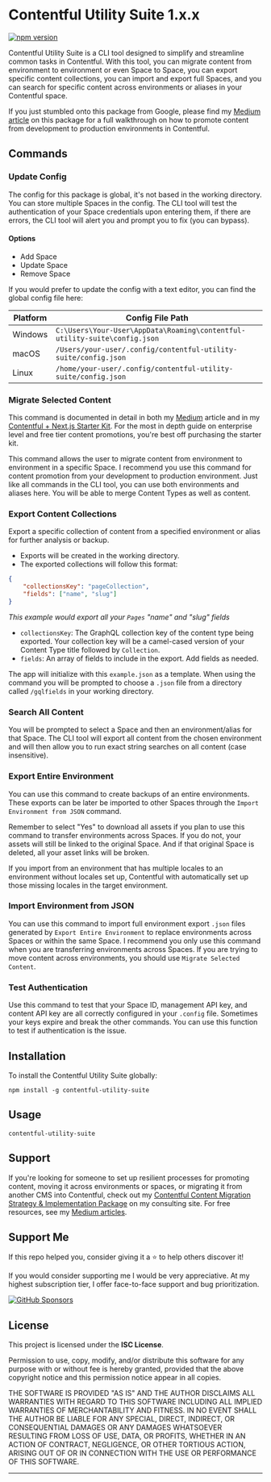 # Contentful Utility Suite 1.x.x

[![npm version](https://badge.fury.io/js/contentful-utility-suite.svg)](https://www.npmjs.com/package/contentful-utility-suite)

Contentful Utility Suite is a CLI tool designed to simplify and streamline common tasks in Contentful. With this tool, you can migrate content from environment to environment or even Space to Space, you can export specific content collections, you can import and export full Spaces, and you can search for specific content across environments or aliases in your Contentful space.

If you just stumbled onto this package from Google, please find my [Medium article](https://medium.com/@nicholasrussellconsulting/my-contentful-migration-process-and-a-present-to-help-you-facilitate-it-b9ab07fabe06) on this package for a full walkthrough on how to promote content from development to production environments in Contentful.

## Commands

### Update Config

The config for this package is global, it's not based in the working directory. You can store multiple Spaces in the config. The CLI tool will test the authentication of your Space credentials upon entering them, if there are errors, the CLI tool will alert you and prompt you to fix (you can bypass).

#### Options

- Add Space
- Update Space
- Remove Space

If you would prefer to update the config with a text editor, you can find the global config file here:

| Platform | Config File Path                                                          |
| -------- | ------------------------------------------------------------------------- |
| Windows  | `C:\Users\Your-User\AppData\Roaming\contentful-utility-suite\config.json` |
| macOS    | `/Users/your-user/.config/contentful-utility-suite/config.json`           |
| Linux    | `/home/your-user/.config/contentful-utility-suite/config.json`            |

### Migrate Selected Content

This command is documented in detail in both my [Medium](<(https://medium.com/@nicholasrussellconsulting/my-contentful-migration-process-and-a-present-to-help-you-facilitate-it-b9ab07fabe06)>) article and in my [Contentful + Next.js Starter Kit](https://nicholasrussell0.gumroad.com/l/contentful-next-15-starter-kit). For the most in depth guide on enterprise level and free tier content promotions, you're best off purchasing the starter kit.

This command allows the user to migrate content from environment to environment in a specific Space. I recommend you use this command for content promotion from your development to production environment. Just like all commands in the CLI tool, you can use both environments and aliases here. You will be able to merge Content Types as well as content.

### Export Content Collections

Export a specific collection of content from a specified environment or alias for further analysis or backup.

- Exports will be created in the working directory.
- The exported collections will follow this format:

```json
{
    "collectionsKey": "pageCollection",
    "fields": ["name", "slug"]
}
```

_This example would export all your `Pages` "name" and "slug" fields_

- `collectionsKey`: The GraphQL collection key of the content type being exported. Your collection key will be a camel-cased version of your Content Type title followed by `Collection`.
- `fields`: An array of fields to include in the export. Add fields as needed.

The app will initialize with this `example.json` as a template. When using the command you will be prompted to choose a `.json` file from a directory called `/gqlfields` in your working directory.

### Search All Content

You will be prompted to select a Space and then an environment/alias for that Space. The CLI tool will export all content from the chosen environment and will then allow you to run exact string searches on all content (case insensitive).

### Export Entire Environment

You can use this command to create backups of an entire environments. These exports can be later be imported to other Spaces through the `Import Environment from JSON` command.

Remember to select "Yes" to download all assets if you plan to use this command to transfer environments across Spaces. If you do not, your assets will still be linked to the original Space. And if that original Space is deleted, all your asset links will be broken.

If you import from an environment that has multiple locales to an environment without locales set up, Contentful with automatically set up those missing locales in the target environment.

### Import Environment from JSON

You can use this command to import full environment export `.json` files generated by `Export Entire Environment` to replace environments across Spaces or within the same Space. I recommend you only use this command when you are transferring environments across Spaces. If you are trying to move content across environments, you should use `Migrate Selected Content`.

### Test Authentication

Use this command to test that your Space ID, management API key, and content API key are all correctly configured in your `.config` file. Sometimes your keys expire and break the other commands. You can use this function to test if authentication is the issue.

## Installation

To install the Contentful Utility Suite globally:

`npm install -g contentful-utility-suite`

## Usage

`contentful-utility-suite`

## Support

If you're looking for someone to set up resilient processes for promoting content, moving it across environments or spaces, or migrating it from another CMS into Contentful, check out my [Contentful Content Migration Strategy & Implementation Package](https://www.nicholasrussellconsulting.com/contentful-migration-package) on my consulting site. For free resources, see my [Medium articles](https://medium.com/@nicholasrussellconsulting).

## Support Me

If this repo helped you, consider giving it a ⭐ to help others discover it!

If you would consider supporting me I would be very appreciative. At my highest subscription tier, I offer face-to-face support and bug prioritization.

[![GitHub Sponsors](https://img.shields.io/badge/sponsor-GitHub-blue?logo=github)](https://github.com/sponsors/nlowen233)

## License

This project is licensed under the **ISC License**.

Permission to use, copy, modify, and/or distribute this software for any purpose with or without fee is hereby granted, provided that the above copyright notice and this permission notice appear in all copies.

THE SOFTWARE IS PROVIDED "AS IS" AND THE AUTHOR DISCLAIMS ALL WARRANTIES WITH REGARD TO THIS SOFTWARE INCLUDING ALL IMPLIED WARRANTIES OF MERCHANTABILITY AND FITNESS. IN NO EVENT SHALL THE AUTHOR BE LIABLE FOR ANY SPECIAL, DIRECT, INDIRECT, OR CONSEQUENTIAL DAMAGES OR ANY DAMAGES WHATSOEVER RESULTING FROM LOSS OF USE, DATA, OR PROFITS, WHETHER IN AN ACTION OF CONTRACT, NEGLIGENCE, OR OTHER TORTIOUS ACTION, ARISING OUT OF OR IN CONNECTION WITH THE USE OR PERFORMANCE OF THIS SOFTWARE.

---
